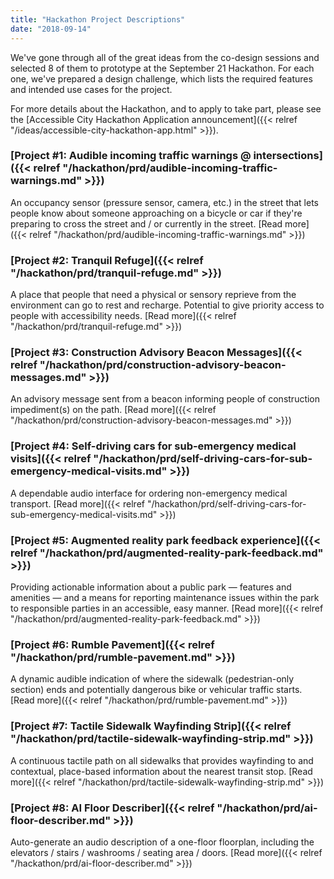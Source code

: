 ```yaml
---
title: "Hackathon Project Descriptions"
date: "2018-09-14"
---
```


We've gone through all of the great ideas from the co-design sessions and selected 8 of them to prototype at the September 21 Hackathon. For each one, we've prepared a design challenge, which lists the required features and intended use cases for the project.

For more details about the Hackathon, and to apply to take part, please see the [Accessible City Hackathon Application announcement]({{< relref "/ideas/accessible-city-hackathon-app.html" >}}).

### [Project #1: Audible incoming traffic warnings @ intersections]({{< relref "/hackathon/prd/audible-incoming-traffic-warnings.md" >}})

An occupancy sensor (pressure sensor, camera, etc.) in the street that lets people know about someone approaching on a bicycle or car if they're preparing to cross the street and / or currently in the street. [Read more]({{< relref "/hackathon/prd/audible-incoming-traffic-warnings.md" >}})

### [Project #2: Tranquil Refuge]({{< relref "/hackathon/prd/tranquil-refuge.md" >}})

A place that people that need a physical or sensory reprieve from the environment can go to rest and recharge. Potential to give priority access to people with accessibility needs. [Read more]({{< relref "/hackathon/prd/tranquil-refuge.md" >}})

### [Project #3: Construction Advisory Beacon Messages]({{< relref "/hackathon/prd/construction-advisory-beacon-messages.md" >}})

An advisory message sent from a beacon informing people of construction impediment(s) on the path. [Read more]({{< relref "/hackathon/prd/construction-advisory-beacon-messages.md" >}})

### [Project #4: Self-driving cars for sub-emergency medical visits]({{< relref "/hackathon/prd/self-driving-cars-for-sub-emergency-medical-visits.md" >}})

A dependable audio interface for ordering non-emergency medical transport. [Read more]({{< relref "/hackathon/prd/self-driving-cars-for-sub-emergency-medical-visits.md" >}})

### [Project #5: Augmented reality park feedback experience]({{< relref "/hackathon/prd/augmented-reality-park-feedback.md" >}})

Providing actionable information about a public park — features and amenities — and a means for reporting maintenance issues within the park to responsible parties in an accessible, easy manner. [Read more]({{< relref "/hackathon/prd/augmented-reality-park-feedback.md" >}})

### [Project #6: Rumble Pavement]({{< relref "/hackathon/prd/rumble-pavement.md" >}})

A dynamic audible indication of where the sidewalk (pedestrian-only section) ends and potentially dangerous bike or vehicular traffic starts. [Read more]({{< relref "/hackathon/prd/rumble-pavement.md" >}})

### [Project #7: Tactile Sidewalk Wayfinding Strip]({{< relref "/hackathon/prd/tactile-sidewalk-wayfinding-strip.md" >}})

A continuous tactile path on all sidewalks that provides wayfinding to and contextual, place-based information about the nearest transit stop. [Read more]({{< relref "/hackathon/prd/tactile-sidewalk-wayfinding-strip.md" >}})

### [Project #8: AI Floor Describer]({{< relref "/hackathon/prd/ai-floor-describer.md" >}})

Auto-generate an audio description of a one-floor floorplan, including the elevators / stairs / washrooms / seating area / doors. [Read more]({{< relref "/hackathon/prd/ai-floor-describer.md" >}})
